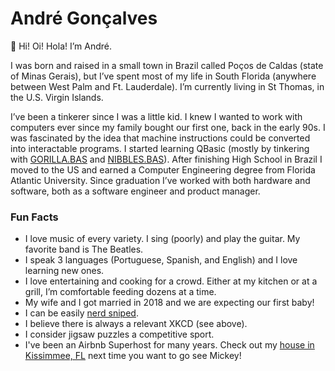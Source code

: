 # André Gonçalves

👋 Hi! Oi! Hola! I’m André. 

I was born and raised in a small town in Brazil called Poços de Caldas (state of Minas Gerais), but I’ve spent most of my life in South Florida (anywhere between West Palm and Ft. Lauderdale). I’m currently living in St Thomas, in the U.S. Virgin Islands.

I’ve been a tinkerer since I was a little kid. I knew I wanted to work with computers ever since my family bought our first one, back in the early 90s. I was fascinated by the idea that machine instructions could be converted into interactable programs. I started learning QBasic (mostly by tinkering with [GORILLA.BAS](https://en.wikipedia.org/wiki/Gorillas_(video_game)) and [NIBBLES.BAS](https://en.wikipedia.org/wiki/Nibbles_(video_game))). After finishing High School in Brazil I moved to the US and earned a Computer Engineering degree from Florida Atlantic University. Since graduation I’ve worked with both hardware and software, both as a software engineer and product manager.

### Fun Facts

- I love music of every variety. I sing (poorly) and play the guitar. My favorite band is The Beatles.
- I speak 3 languages (Portuguese, Spanish, and English) and I love learning new ones.
- I love entertaining and cooking for a crowd. Either at my kitchen or at a grill, I’m comfortable feeding dozens at a time.
- My wife and I got married in 2018 and we are expecting our first baby! 
- I can be easily [nerd sniped](https://xkcd.com/356/). 
- I believe there is always a relevant XKCD (see above).
- I consider jigsaw puzzles a competitive sport.
- I've been an Airbnb Superhost for many years. Check out my [house in Kissimmee, FL](https://www.airbnb.com/rooms/4736497) next time you want to go see Mickey!
